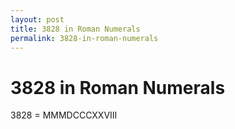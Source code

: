 ```yaml
---
layout: post
title: 3828 in Roman Numerals
permalink: 3828-in-roman-numerals
---
```


# 3828 in Roman Numerals

3828 = MMMDCCCXXVIII
